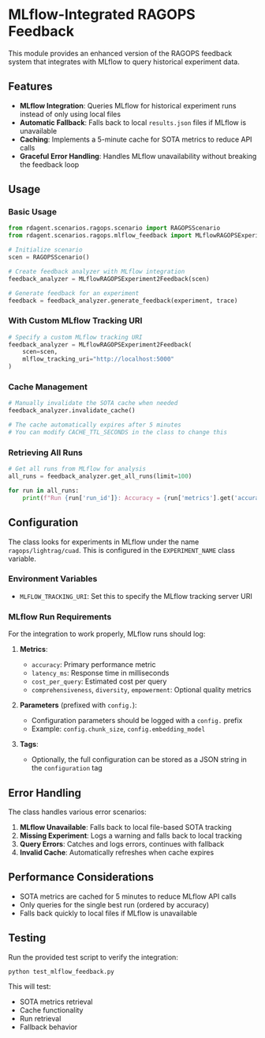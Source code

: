 # MLflow-Integrated RAGOPS Feedback

This module provides an enhanced version of the RAGOPS feedback system that integrates with MLflow to query historical experiment data.

## Features

- **MLflow Integration**: Queries MLflow for historical experiment runs instead of only using local files
- **Automatic Fallback**: Falls back to local `results.json` files if MLflow is unavailable
- **Caching**: Implements a 5-minute cache for SOTA metrics to reduce API calls
- **Graceful Error Handling**: Handles MLflow unavailability without breaking the feedback loop

## Usage

### Basic Usage

```python
from rdagent.scenarios.ragops.scenario import RAGOPSScenario
from rdagent.scenarios.ragops.mlflow_feedback import MLflowRAGOPSExperiment2Feedback

# Initialize scenario
scen = RAGOPSScenario()

# Create feedback analyzer with MLflow integration
feedback_analyzer = MLflowRAGOPSExperiment2Feedback(scen)

# Generate feedback for an experiment
feedback = feedback_analyzer.generate_feedback(experiment, trace)
```

### With Custom MLflow Tracking URI

```python
# Specify a custom MLflow tracking URI
feedback_analyzer = MLflowRAGOPSExperiment2Feedback(
    scen=scen,
    mlflow_tracking_uri="http://localhost:5000"
)
```

### Cache Management

```python
# Manually invalidate the SOTA cache when needed
feedback_analyzer.invalidate_cache()

# The cache automatically expires after 5 minutes
# You can modify CACHE_TTL_SECONDS in the class to change this
```

### Retrieving All Runs

```python
# Get all runs from MLflow for analysis
all_runs = feedback_analyzer.get_all_runs(limit=100)

for run in all_runs:
    print(f"Run {run['run_id']}: Accuracy = {run['metrics'].get('accuracy', 0.0)}")
```

## Configuration

The class looks for experiments in MLflow under the name `ragops/lightrag/cuad`. This is configured in the `EXPERIMENT_NAME` class variable.

### Environment Variables

- `MLFLOW_TRACKING_URI`: Set this to specify the MLflow tracking server URI

### MLflow Run Requirements

For the integration to work properly, MLflow runs should log:

1. **Metrics**:
   - `accuracy`: Primary performance metric
   - `latency_ms`: Response time in milliseconds
   - `cost_per_query`: Estimated cost per query
   - `comprehensiveness`, `diversity`, `empowerment`: Optional quality metrics

2. **Parameters** (prefixed with `config.`):
   - Configuration parameters should be logged with a `config.` prefix
   - Example: `config.chunk_size`, `config.embedding_model`

3. **Tags**:
   - Optionally, the full configuration can be stored as a JSON string in the `configuration` tag

## Error Handling

The class handles various error scenarios:

1. **MLflow Unavailable**: Falls back to local file-based SOTA tracking
2. **Missing Experiment**: Logs a warning and falls back to local tracking
3. **Query Errors**: Catches and logs errors, continues with fallback
4. **Invalid Cache**: Automatically refreshes when cache expires

## Performance Considerations

- SOTA metrics are cached for 5 minutes to reduce MLflow API calls
- Only queries for the single best run (ordered by accuracy)
- Falls back quickly to local files if MLflow is unavailable

## Testing

Run the provided test script to verify the integration:

```bash
python test_mlflow_feedback.py
```

This will test:
- SOTA metrics retrieval
- Cache functionality
- Run retrieval
- Fallback behavior